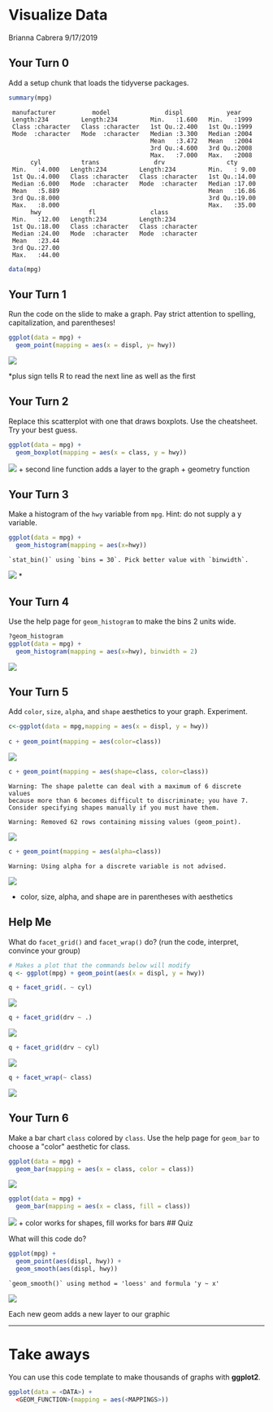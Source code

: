 Visualize Data
================
Brianna Cabrera
9/17/2019

Your Turn 0
-----------

Add a setup chunk that loads the tidyverse packages.

``` r
summary(mpg)
```

     manufacturer          model               displ            year     
     Length:234         Length:234         Min.   :1.600   Min.   :1999  
     Class :character   Class :character   1st Qu.:2.400   1st Qu.:1999  
     Mode  :character   Mode  :character   Median :3.300   Median :2004  
                                           Mean   :3.472   Mean   :2004  
                                           3rd Qu.:4.600   3rd Qu.:2008  
                                           Max.   :7.000   Max.   :2008  
          cyl           trans               drv                 cty       
     Min.   :4.000   Length:234         Length:234         Min.   : 9.00  
     1st Qu.:4.000   Class :character   Class :character   1st Qu.:14.00  
     Median :6.000   Mode  :character   Mode  :character   Median :17.00  
     Mean   :5.889                                         Mean   :16.86  
     3rd Qu.:8.000                                         3rd Qu.:19.00  
     Max.   :8.000                                         Max.   :35.00  
          hwy             fl               class          
     Min.   :12.00   Length:234         Length:234        
     1st Qu.:18.00   Class :character   Class :character  
     Median :24.00   Mode  :character   Mode  :character  
     Mean   :23.44                                        
     3rd Qu.:27.00                                        
     Max.   :44.00                                        

``` r
data(mpg)
```

Your Turn 1
-----------

Run the code on the slide to make a graph. Pay strict attention to spelling, capitalization, and parentheses!

``` r
ggplot(data = mpg) + 
  geom_point(mapping = aes(x = displ, y= hwy))
```

![](Week-4-Visualize-Exercises_files/figure-markdown_github/unnamed-chunk-2-1.png)

\*plus sign tells R to read the next line as well as the first

Your Turn 2
-----------

Replace this scatterplot with one that draws boxplots. Use the cheatsheet. Try your best guess.

``` r
ggplot(data = mpg) +
  geom_boxplot(mapping = aes(x = class, y = hwy))
```

![](Week-4-Visualize-Exercises_files/figure-markdown_github/unnamed-chunk-3-1.png) + second line function adds a layer to the graph + geometry function

Your Turn 3
-----------

Make a histogram of the `hwy` variable from `mpg`. Hint: do not supply a y variable.

``` r
ggplot(data = mpg) + 
  geom_histogram(mapping = aes(x=hwy))
```

    `stat_bin()` using `bins = 30`. Pick better value with `binwidth`.

![](Week-4-Visualize-Exercises_files/figure-markdown_github/unnamed-chunk-4-1.png) \*

Your Turn 4
-----------

Use the help page for `geom_histogram` to make the bins 2 units wide.

``` r
?geom_histogram
ggplot(data = mpg) + 
  geom_histogram(mapping = aes(x=hwy), binwidth = 2)
```

![](Week-4-Visualize-Exercises_files/figure-markdown_github/unnamed-chunk-5-1.png)

Your Turn 5
-----------

Add `color`, `size`, `alpha`, and `shape` aesthetics to your graph. Experiment.

``` r
c<-ggplot(data = mpg,mapping = aes(x = displ, y = hwy))
  
c + geom_point(mapping = aes(color=class))
```

![](Week-4-Visualize-Exercises_files/figure-markdown_github/unnamed-chunk-6-1.png)

``` r
c + geom_point(mapping = aes(shape=class, color=class))
```

    Warning: The shape palette can deal with a maximum of 6 discrete values
    because more than 6 becomes difficult to discriminate; you have 7.
    Consider specifying shapes manually if you must have them.

    Warning: Removed 62 rows containing missing values (geom_point).

![](Week-4-Visualize-Exercises_files/figure-markdown_github/unnamed-chunk-6-2.png)

``` r
c + geom_point(mapping = aes(alpha=class))
```

    Warning: Using alpha for a discrete variable is not advised.

![](Week-4-Visualize-Exercises_files/figure-markdown_github/unnamed-chunk-6-3.png)

-   color, size, alpha, and shape are in parentheses with aesthetics

Help Me
-------

What do `facet_grid()` and `facet_wrap()` do? (run the code, interpret, convince your group)

``` r
# Makes a plot that the commands below will modify
q <- ggplot(mpg) + geom_point(aes(x = displ, y = hwy))

q + facet_grid(. ~ cyl)
```

![](Week-4-Visualize-Exercises_files/figure-markdown_github/unnamed-chunk-7-1.png)

``` r
q + facet_grid(drv ~ .)
```

![](Week-4-Visualize-Exercises_files/figure-markdown_github/unnamed-chunk-7-2.png)

``` r
q + facet_grid(drv ~ cyl)
```

![](Week-4-Visualize-Exercises_files/figure-markdown_github/unnamed-chunk-7-3.png)

``` r
q + facet_wrap(~ class)
```

![](Week-4-Visualize-Exercises_files/figure-markdown_github/unnamed-chunk-7-4.png)

Your Turn 6
-----------

Make a bar chart `class` colored by `class`. Use the help page for `geom_bar` to choose a "color" aesthetic for class.

``` r
ggplot(data = mpg) +
  geom_bar(mapping = aes(x = class, color = class))
```

![](Week-4-Visualize-Exercises_files/figure-markdown_github/unnamed-chunk-8-1.png)

``` r
ggplot(data = mpg) +
  geom_bar(mapping = aes(x = class, fill = class))
```

![](Week-4-Visualize-Exercises_files/figure-markdown_github/unnamed-chunk-8-2.png) + color works for shapes, fill works for bars \#\# Quiz

What will this code do?

``` r
ggplot(mpg) + 
  geom_point(aes(displ, hwy)) +
  geom_smooth(aes(displ, hwy))
```

    `geom_smooth()` using method = 'loess' and formula 'y ~ x'

![](Week-4-Visualize-Exercises_files/figure-markdown_github/unnamed-chunk-9-1.png)

Each new geom adds a new layer to our graphic

------------------------------------------------------------------------

Take aways
==========

You can use this code template to make thousands of graphs with **ggplot2**.

``` r
ggplot(data = <DATA>) +
  <GEOM_FUNCTION>(mapping = aes(<MAPPINGS>))
```

